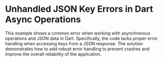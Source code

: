 # Unhandled JSON Key Errors in Dart Async Operations
This example shows a common error when working with asynchronous operations and JSON data in Dart.  Specifically, the code lacks proper error handling when accessing keys from a JSON response. The solution demonstrates how to add robust error handling to prevent crashes and improve the overall reliability of the application.